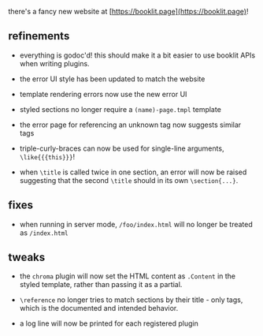 there's a fancy new website at [https://booklit.page](https://booklit.page)!

## refinements

* everything is godoc'd! this should make it a bit easier to use booklit APIs when writing plugins.

* the error UI style has been updated to match the website

* template rendering errors now use the new error UI

* styled sections no longer require a `(name)-page.tmpl` template

* the error page for referencing an unknown tag now suggests similar tags

* triple-curly-braces can now be used for single-line arguments, `\like{{{this}}}`!

* when `\title` is called twice in one section, an error will now be raised suggesting that the second `\title` should in its own `\section{...}`.

## fixes

* when running in server mode, `/foo/index.html` will no longer be treated as `/index.html`

## tweaks

* the `chroma` plugin will now set the HTML content as `.Content` in the styled template, rather than passing it as a partial.

* `\reference` no longer tries to match sections by their title - only tags, which is the documented and intended behavior.

* a log line will now be printed for each registered plugin
